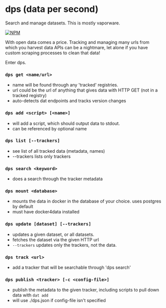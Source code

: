 # dps (data per second)

Search and manage datasets. This is mostly vaporware.

[![NPM](https://nodei.co/npm/dps.png)](https://nodei.co/npm/dps/)

With open data comes a price. Tracking and managing many urls from which you harvest data APIs can be a nightmare, let alone if you have custom scraping processes to clean that data!

Enter dps.

### `dps get <name/url>`
  * name will be found through any 'tracked' registries.
  * url could be the url of anything that gives data with HTTP GET (not in a tracked registry)
  * auto-detects dat endpoints and tracks version changes

### `dps add <script> [<name>]`
  * will add a script, which should output data to stdout.
  * can be referenced by optional name

### `dps list [--trackers]`
  * see list of all tracked data (metadata, names)
  * --trackers lists only trackers

### `dps search <keyword>`
  * does a search through the tracker metadata

### `dps mount <database>`
  * mounts the data in docker in the database of your choice. uses postgres by default
  * must have docker4data installed

### `dps update [dataset] [--trackers]`
  * updates a given dataset, or all datasets.
  * fetches the dataset via the given HTTP url
  * `--trackers` updates only the trackers, not the data.

### `dps track <url>`
  * add a tracker that will be searchable through 'dps search'

### `dps publish <tracker> [-c <config-file>]`
  * publish the metadata to the given tracker, including scripts to pull down data with `dat add`
  * will use ./dps.json if config-file isn't specified
